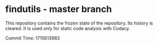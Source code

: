 # findutils - master branch

This repository contains the frozen state of the repository.
Its history is cleared. It is used only for static code
analysis with Codacy.

Commit Time: 1715613983